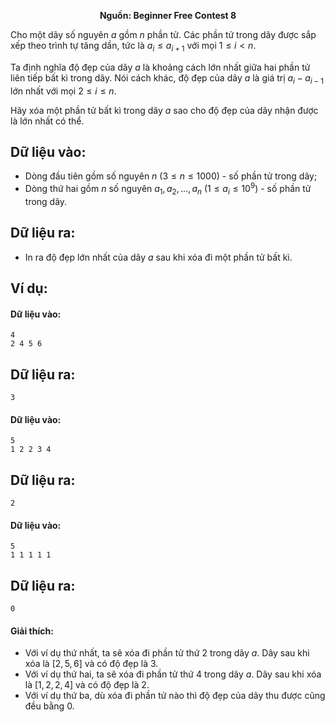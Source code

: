 **<center>Nguồn: Beginner Free Contest 8</center>**

Cho một dãy số nguyên $a$ gồm $n$ phần tử. Các phần tử trong dãy được sắp xếp theo trình tự tăng dần, tức là $a_i ≤ a_{i+1}$ với mọi $1 ≤ i < n$.

Ta định nghĩa độ đẹp của dãy $a$ là khoảng cách lớn nhất giữa hai phần tử liên tiếp bất kì trong dãy. Nói cách khác, độ đẹp của dãy $a$ là giá trị $a_i − a_{i−1}$ lớn nhất với mọi $2 ≤ i ≤ n$.

Hãy xóa một phần tử bất kì trong dãy $a$ sao cho độ đẹp của dãy nhận được là lớn nhất có thể.

## Dữ liệu vào:
- Dòng đầu tiên gồm số nguyên $n\ (3 ≤ n ≤ 1000)$ - số phần tử trong dãy;
- Dòng thứ hai gồm $n$ số nguyên $a_1, a_2, . . . , a_n\ (1 ≤ a_i ≤ 10^9)$ - số phần tử trong dãy.

## Dữ liệu ra:
- In ra độ đẹp lớn nhất của dãy $a$ sau khi xóa đi một phần tử bất kì.

## Ví dụ:
#### Dữ liệu vào:
```
4
2 4 5 6
```

## Dữ liệu ra:
```
3
```

#### Dữ liệu vào:
```
5
1 2 2 3 4
```

## Dữ liệu ra:
```
2
```

#### Dữ liệu vào:
```
5
1 1 1 1 1
```

## Dữ liệu ra:
```
0
```

#### Giải thích:
- Với ví dụ thứ nhất, ta sẽ xóa đi phần tử thứ $2$ trong dãy $a$. Dãy sau khi xóa là $[2, 5, 6]$ và có độ đẹp là $3$.
- Với ví dụ thứ hai, ta sẽ xóa đi phần tử thứ $4$ trong dãy $a$. Dãy sau khi xóa là $[1, 2, 2, 4]$ và có độ đẹp là $2$.
- Với ví dụ thứ ba, dù xóa đi phần tử nào thì độ đẹp của dãy thu được cũng đều bằng $0$.
